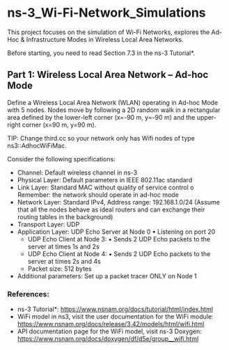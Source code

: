 # ns-3_Wi-Fi-Network_Simulations
This project focuses on the simulation of Wi-Fi Networks, explores the Ad-Hoc &amp; Infrastructure Modes in Wireless Local Area Networks. 

Before starting, you need to read Section 7.3 in the ns-3 Tutorial*.

## Part 1: Wireless Local Area Network – Ad-hoc Mode 

Define a Wireless Local Area Network (WLAN) operating in Ad-hoc Mode with 5 nodes. Nodes move by following a 2D random walk in a rectangular area defined by the lower-left corner (x=-90 m, y=-90 m) and the upper-right corner (x=90 m, y=90 m).

TIP: Change third.cc so your network only has Wifi nodes of type ns3::AdhocWiFiMac.

Consider the following specifications:
- Channel: Default wireless channel in ns-3
- Physical Layer: Default parameters in IEEE 802.11ac standard
- Link Layer: Standard MAC without quality of service control   o Remember: the network should operate in ad-hoc mode
- Network Layer: Standard IPv4, Address range: 192.168.1.0/24 (Assume that all the nodes behave as ideal routers and can exchange their routing tables in the background)
- Transport Layer: UDP
- Application Layer: UDP Echo Server at Node 0 ▪ Listening on port 20
  - UDP Echo Client at Node 3: ▪ Sends 2 UDP Echo packets to the server at times 1s and 2s
  - UDP Echo Client at Node 4: ▪ Sends 2 UDP Echo packets to the server at times 2s and 4s
  - Packet size: 512 bytes
- Additional parameters: Set up a packet tracer ONLY on Node 1


### References:
- ns-3 Tutorial*: https://www.nsnam.org/docs/tutorial/html/index.html
- WiFi model in ns3, visit the user documentation for the WiFi module: https://www.nsnam.org/docs/release/3.42/models/html/wifi.html
- API documentation page for the WiFi model, visit ns-3 Doxygen: https://www.nsnam.org/docs/doxygen/df/d5e/group__wifi.html
